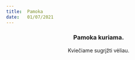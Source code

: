 ```yaml
---
title:  Pamoka
date:   01/07/2021
---
```


### <center>Pamoka kuriama.</center>
<center>Kviečiame sugrįžti vėliau.</center>